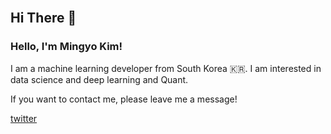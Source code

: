 <br/>  

## Hi There 👋  

### Hello, I'm Mingyo Kim!

I am a machine learning developer from South Korea 🇰🇷. I am interested in data science and deep learning and Quant.

If you want to contact me, please leave me a message!

[twitter](https://twitter.com/mgyo_kim)
